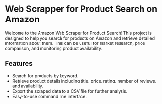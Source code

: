 # Web Scrapper for Product Search on Amazon

Welcome to the Amazon Web Scraper for Product Search! This project is designed to help you search for products on Amazon and retrieve detailed information about them. This can be useful for market research, price comparison, and monitoring product availability.

## Features
- Search for products by keyword.
- Retrieve product details including title, price, rating, number of reviews, and availability.
- Export the scraped data to a CSV file for further analysis.
- Easy-to-use command line interface.
 
